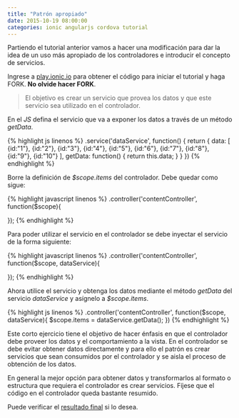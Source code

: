 ```yaml
---
title: "Patrón apropiado"
date: 2015-10-19 08:00:00
categories: ionic angularjs cordova tutorial
---
```

Partiendo el tutorial anterior vamos a hacer una modificación para dar la idea de un uso más apropiado de los controladores e introducir el concepto de servicios.

Ingrese a [play.ionic.io][1] para obtener el código para iniciar el tutorial y haga FORK. __No olvide hacer FORK__.

> El objetivo es crear un servicio que provea los datos y que este servicio sea utilizado en el controlador.

En el *JS* defina el servicio que va a exponer los datos a través de un método *getData*.

{% highlight js linenos %}
.service('dataService', function() {
  return {
    data: [
      {id:"1"},
      {id:"2"},
      {id:"3"},
      {id:"4"},
      {id:"5"},
      {id:"6"},
      {id:"7"},
      {id:"8"},
      {id:"9"},
      {id:"10"}
    ],
    getData: function() {
      return this.data;
    }
  }
})
{% endhighlight %}

Borre la definición de *$scope.items* del controlador. Debe quedar como sigue:

{% highlight javascript linenos %}
.controller('contentController', function($scope){
  
});
{% endhighlight %}

Para poder utilizar el servicio en el controlador se debe inyectar el servicio de la forma siguiente:

{% highlight javascript linenos %}
.controller('contentController', function($scope, dataService){
  
});
{% endhighlight %}

Ahora utilice el servicio y obtenga los datos mediante el método *getData* del servicio *dataService* y asígnelo a *$scope.items*.

{% highlight js linenos %}
.controller('contentController', function($scope, dataService){
  $scope.items = dataService.getData();
})
{% endhighlight %}

Este corto ejercicio tiene el objetivo de hacer énfasis en que el controlador debe proveer los datos y el comportamiento a la vista. En el controlador se debe evitar obtener datos directamente y para ello el patrón es crear servicios que sean consumidos por el controlador y se aisla el proceso de obtención de los datos.

En general la mejor opción para obtener datos y transformarlos al formato o estructura que requiera el controlador es crear servicios. Fíjese que el código en el controlador queda bastante resumido.

Puede verificar el [resultado final][2] si lo desea.

[1]: http://play.ionic.io/app/ba2ef3020ef6 "Inicio del tutorial" 
[2]: http://play.ionic.io/app/4b718c0aa1df "Resultado del tutorial"